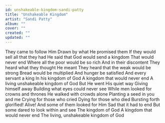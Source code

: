 ```yaml
---
id: unshakeable-kingdom-sandi-patty
title: "Unshakeable Kingdom"
artist: "Sandi Patty"
album: ""
cover: ""
created: ""
updated: ""
---
```


They came to follow Him
Drawn by what He promised them
If they would sell all that they had
He said that God would send a kingdom
That would never end
Where all the poor would be so rich
And in their discontent
They heard what they thought He meant
They heard that the weak would be strong
Bread would be multiplied
And hunger be satisfied
And every servant a king
In his kingdom of God
A kingdom that would never end
A living unshakeable kingdom of God
But He went His quiet way
Giving himself away
Building what eyes could never see
While men looked for crowns and thrones
He walked with crowds alone
Planting a seed in you and me
Crying for those who cried
Dying for those who died
Bursting forth glorified! Alive!
And some of them looked for Him
Sad that it had to end
But some dared to look within and see
The kingdom of God
A kingdom that would never end
The living, unshakeable kingdom of God